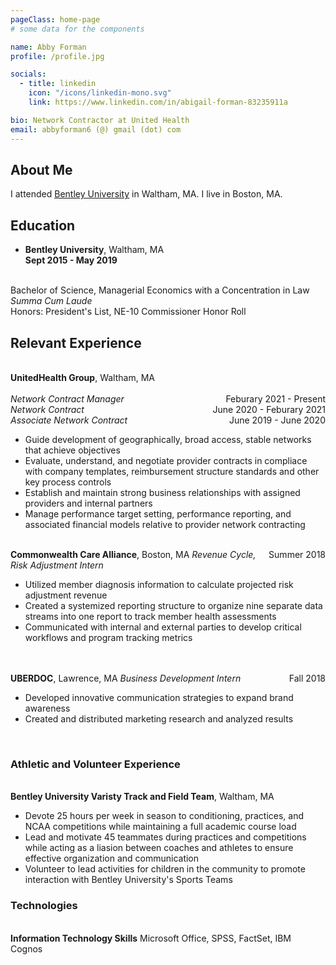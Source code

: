 ```yaml
---
pageClass: home-page
# some data for the components

name: Abby Forman
profile: /profile.jpg

socials:
  - title: linkedin
    icon: "/icons/linkedin-mono.svg"
    link: https://www.linkedin.com/in/abigail-forman-83235911a

bio: Network Contractor at United Health
email: abbyforman6 (@) gmail (dot) com
---
```


<ProfileSection :frontmatter="$page.frontmatter" />

## About Me

I attended [Bentley University](https://www.bentley.edu) in Waltham, MA.
I live in Boston, MA.


## Education

- **Bentley University**, Waltham, MA <br/>
**Sept 2015 - May 2019**
<br/>
Bachelor of Science, Managerial Economics with a Concentration in Law 
<br/>
<i>Summa Cum Laude</i>
<br/>
Honors: President's List, NE-10 Commissioner Honor Roll


## Relevant Experience
<br>**UnitedHealth Group**, Waltham, MA
</br>
<br>
<i>Network Contract Manager</i><span style="float: right">Feburary 2021 - Present</span>
</br>
<i>Network Contract</i><span style="float: right">June 2020 - Feburary 2021</span>
</br>
<i>Associate Network Contract</i><span style="float: right">June 2019 - June 2020</span>
<ul>
<li>Guide development of geographically, broad access, stable networks that achieve objectives</li>
<li>Evaluate, understand, and negotiate provider contracts in compliace with company templates, reimbursement structure standards and other key process controls</li>
<li>Establish and maintain strong business relationships with assigned providers and internal partners</li>
<li>Manage performance target setting, performance reporting, and associated financial models relative to provider network contracting</li>
</ul>

<br>
<b>Commonwealth Care Alliance</b>, Boston, MA<span style="float: right">Summer 2018</span>
<i>Revenue Cycle, Risk Adjustment Intern</i>
<ul>
<li>Utilized member diagnosis information to calculate projected risk adjustment revenue</li>
<li>Created a systemized reporting structure to organize nine separate data streams into one report to track member health assessments</li>
<li>Communicated with internal and external parties to develop critical workflows and program tracking metrics</li>
</ul>
</br>

<br>
<b>UBERDOC</b>, Lawrence, MA<span style="float: right">Fall 2018</span>
<i>Business Development Intern</i>
<ul>
<li>Developed innovative communication strategies to expand brand awareness</li>
<li>Created and distributed marketing research and analyzed results</li>
</ul>
</br>



### Athletic and Volunteer Experience
<br>**Bentley University Varisty Track and Field Team**, Waltham, MA
</br>
<ul>
<li>Devote 25 hours per week in season to conditioning, practices, and NCAA competitions while maintaining a full academic course load</li>
<li>Lead and motivate 45 teammates during practices and competitions while acting as a liasion between coaches and athletes to ensure effective organization and communication</li>
<li>Volunteer to lead activities for children in the community to promote interaction with Bentley University's Sports Teams</li>
</ul>


### Technologies
<br>**Information Technology Skills**
Microsoft Office, SPSS, FactSet, IBM Cognos


<!-- Custom style for this page -->

<style lang="stylus">

.theme-container.home-page .page
  font-size 14px
  font-family "lucida grande", "lucida sans unicode", lucida, "Helvetica Neue", Helvetica, Arial, sans-serif;
  p
    margin 0 0 0.5rem
  p, ul, ol
    line-height normal
  a
    font-weight normal
  .theme-default-content:not(.custom) > h2
    margin-bottom 0.5rem
  .theme-default-content:not(.custom) > h2:first-child + p
    margin-top 0.5rem
  .theme-default-content:not(.custom) > h3
    padding-top 4rem

  /* Override */
  .md-card
    margin-top 0.5em
    .card-image
      padding 0.2rem
      img
        max-width 120px
        max-height 120px
    .card-content p
      -webkit-margin-after 0.2em

@media (max-width: 419px)
  .theme-container.home-page .page
    p, ul, ol
      line-height 1.5

    .md-card
      .card-image
        img 
          width 100%
          max-width 400px

</style>
